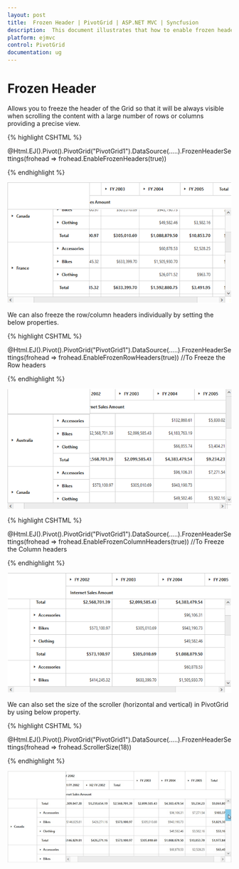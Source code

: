 ```yaml
---
layout: post
title:  Frozen Header | PivotGrid | ASP.NET MVC | Syncfusion
description:  This document illustrates that how to enable frozen header feature and its options in ASP.NET MVC PivotGrid control
platform: ejmvc
control: PivotGrid
documentation: ug
---
```


# Frozen Header

Allows you to freeze the header of the Grid so that it will be always visible when scrolling the content with a large number of rows or columns providing a precise view.

{% highlight CSHTML %}

@Html.EJ().Pivot().PivotGrid("PivotGrid1").DataSource(.....).FrozenHeaderSettings(frohead => frohead.EnableFrozenHeaders(true))

{% endhighlight %}

![Frozen header, aka Freeze headers support in ASP NET MVC pivot grid control](FrozenHeader_images/row_col_freeze.png)

We can also freeze the row/column headers individually by setting the below properties.

{% highlight CSHTML %}

@Html.EJ().Pivot().PivotGrid("PivotGrid1").DataSource(.....).FrozenHeaderSettings(frohead => frohead.EnableFrozenRowHeaders(true))  //To Freeze the Row headers

{% endhighlight %}

![Frozen row headers in ASP NET MVC pivot grid control](FrozenHeader_images/row_freeze.png)

{% highlight CSHTML %}

@Html.EJ().Pivot().PivotGrid("PivotGrid1").DataSource(.....).FrozenHeaderSettings(frohead => frohead.EnableFrozenColumnHeaders(true))  //To Freeze the Column headers

{% endhighlight %}

![Frozen column headers in ASP NET MVC pivot grid control](FrozenHeader_images/col_freeze.png)

We can also set the size of the scroller (horizontal and vertical) in PivotGrid by using below property.

{% highlight CSHTML %}

@Html.EJ().Pivot().PivotGrid("PivotGrid1").DataSource(.....).FrozenHeaderSettings(frohead => frohead.ScrollerSize(18))

{% endhighlight %}

![Scroller size in ASP NET MVC pivot grid control](FrozenHeader_images/scroll_size.png)